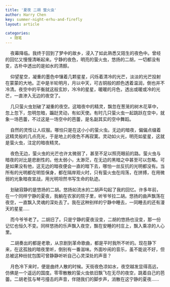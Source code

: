 ```yaml
---
title: '夏夜 二胡 萤火虫'
author: Harry Chen
key: summer-night-erhu-and-firefly
layout: article

categories:
  - 随笔
---
```


    夜幕降临。我终于回到了梦中的故乡，浸入了如此熟悉又陌生的夜色中。曾经的回忆又慢慢清晰起来。宁静的夜色，明亮的萤火虫，悠扬的二胡，一切都没有变，古朴中透出的是如水的清醇。

    仰望星空，凝重的墨色中镶着几颗星星，闪烁着清冷的光芒，淡淡的光芒投射在蒙蒙的大地。正中是半轮明月，月以中天，可古铜般的颜色透着温润，倒也并不冷清。夜空中的平衡就这般玄妙，冷冷的星星，暖暖的月色，透出或暖或冷的光芒，一直渗入无边的夜空了。

    几只萤火虫划破了凝重的夜空。这暗夜中的精灵，飘忽在葱茏的树木花草中，忽上忽下，忽明忽暗，蹁跹灵动，有如天使。有时几只萤火虫一起跳跃在空中，就象一场芭蕾，不过这是一场空中的芭蕾，是名副其实的空中舞蹈。

    自然的灵性让人叹服。哪怕只是在这小小的萤火虫。无边的暗夜，偏偏点缀着这精灵般的几点亮光，于是地上的夜色不再寂寞。灵动如火光，明亮如星星，这就是萤火虫，注定的暗夜精灵。

    夜色无边，萤火虫的光芒也许太微弱了，甚至不足以照亮眼前的路。萤火虫与暗夜的对比是悲剧性的。他太弱小，太渺茫，在无边的黑暗之中甚至可以忽略。可是如果没有他，这无边的暗夜便会一直的暗下去，哪怕一丝反抗的光明都没有。当所有的光明都在明哲保身，都在隔岸观火时，只有萤火虫在闯荡，在拼搏，在用微弱的光象暗夜宣战，用光明坦然书写生命的轨迹。

    划破寂静的是悠扬的二胡。悠扬如流水的二胡声勾起了我的回忆。许多年前，在一个同样宁静的夏夜，我躺在农家的院子里，听爷爷拉二胡。悠扬的曲声飘荡在夜空，一直飘入灵魂的深处去了。我在这种别样的宁静中睡去，一同睡去的还有漫天的星星…..

    而今爷爷老了。二胡旧了。只是宁静的夏夜没变，二胡的悠扬也没变，那一份记忆也恒久不变。同样悠扬的乐声飘入夜空，飘在安睡的村庄上，飘入乘凉的人心里。

    二胡奏出的都是老歌，从京剧到革命歌曲，都是平时我所不听的。现在静下来，在这孤独的暗夜里听，倒别有一番滋味。外面吵闹的音乐，虽不能说不好，但总被这种纷扰包围可曾静静听听自己心灵深处的声音？

    月色冷下来时，便是曲终人散的时候。天街夜色凉如水，夜空越发显得高远，仿佛是一个遥远的国度。零零散散的萤火虫依旧飘飞在无尽的夜空，跳着自己的芭蕾。二胡老弦与琴弓撞击的声音，伴随我们的脚步声，消散在这宁静的夏夜……
